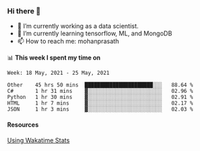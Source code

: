 ### Hi there 👋

- 🔭 I’m currently working as a data scientist.
- 🌱 I’m currently learning tensorflow, ML, and MongoDB
- 📫 How to reach me: mohanprasath

📊 **This week I spent my time on**
<!--START_SECTION:waka-->
```text
Week: 18 May, 2021 - 25 May, 2021

Other    45 hrs 50 mins  ██████████████████████░░░   88.64 % 
C#       1 hr 31 mins    ▓░░░░░░░░░░░░░░░░░░░░░░░░   02.96 % 
Python   1 hr 30 mins    ▓░░░░░░░░░░░░░░░░░░░░░░░░   02.91 % 
HTML     1 hr 7 mins     ▓░░░░░░░░░░░░░░░░░░░░░░░░   02.17 % 
JSON     1 hr 3 mins     ▓░░░░░░░░░░░░░░░░░░░░░░░░   02.03 % 
```
<!--END_SECTION:waka-->

#### Resources
[Using Wakatime Stats](https://github.com/marketplace/actions/waka-readme)
